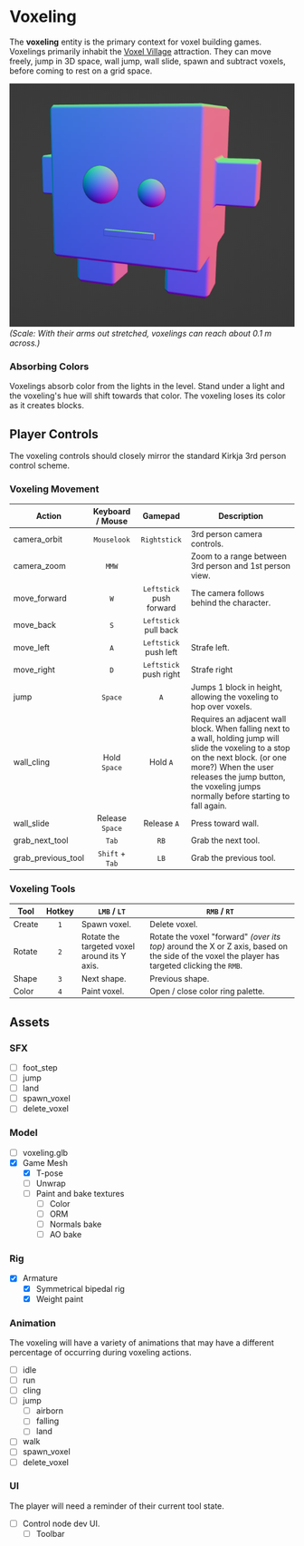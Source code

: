 # Voxeling
The **voxeling** entity is the primary context for voxel building games. Voxelings primarily inhabit the [Voxel Village]() attraction. They can move freely, jump in 3D space, wall jump, wall slide, spawn and subtract voxels, before coming to rest on a grid space.

![Voxeling form.](docs/voxeling_form.png)
_(Scale: With their arms out stretched, voxelings can reach about 0.1 m across.)_

### Absorbing Colors
Voxelings absorb color from the lights in the level. Stand under a light and the voxeling's hue will shift towards that color. The voxeling loses its color as it creates blocks.


## Player Controls
The voxeling controls should closely mirror the standard Kirkja 3rd person control scheme.

### Voxeling Movement
| Action | Keyboard / Mouse | Gamepad | Description |
| - | :-: | :-: | - |
| camera_orbit | `Mouselook` | `Rightstick` | 3rd person camera controls. |
| camera_zoom | `MMW` | | Zoom to a range between 3rd person and 1st person view. |
| move_forward | `W` | `Leftstick` push forward | The camera follows behind the character. |
| move_back | `S` | `Leftstick` pull back |  |
| move_left | `A` | `Leftstick` push left | Strafe left. |
| move_right | `D` | `Leftstick` push right | Strafe right |
| jump | `Space` | `A` | Jumps 1 block in height, allowing the voxeling to hop over voxels. |
| wall_cling | Hold `Space` | Hold `A` | Requires an adjacent wall block. When falling next to a wall, holding jump will slide the voxeling to a stop on the next block. (or one more?) When the user releases the jump button, the voxeling jumps normally before starting to fall again. |
| wall_slide | Release `Space` | Release `A` | Press toward wall. |
| grab_next_tool | `Tab` | `RB` | Grab the next tool.|
| grab_previous_tool | `Shift` + `Tab` | `LB` | Grab the previous tool. |

### Voxeling Tools
| Tool | Hotkey | `LMB` / `LT` | `RMB` / `RT` |
| - | :-: | - | - |
| Create | `1` | Spawn voxel. | Delete voxel. |
| Rotate | `2` | Rotate the targeted voxel around its Y axis. | Rotate the voxel "forward" _(over its top)_ around the X or Z axis, based on the side of the voxel the player has targeted clicking the `RMB`. |
| Shape | `3` | Next shape. | Previous shape. |
| Color | `4` | Paint voxel. | Open / close color ring palette. |


## Assets

### SFX
- [ ] foot_step
- [ ] jump
- [ ] land
- [ ] spawn_voxel
- [ ] delete_voxel

### Model
- [ ] voxeling.glb
- [x] Game Mesh
  - [x] T-pose
  - [ ] Unwrap
  - [ ] Paint and bake textures
    - [ ] Color
    - [ ] ORM
    - [ ] Normals bake
    - [ ] AO bake

### Rig
- [x] Armature
  - [x] Symmetrical bipedal rig
  - [x] Weight paint

### Animation
The voxeling will have a variety of animations that may have a different percentage of occurring during voxeling actions.

- [ ] idle
- [ ] run
- [ ] cling
- [ ] jump
  - [ ] airborn
  - [ ] falling
  - [ ] land
- [ ] walk
- [ ] spawn_voxel
- [ ] delete_voxel

### UI
The player will need a reminder of their current tool state.
- [ ] Control node dev UI.
  - [ ] Toolbar
